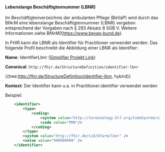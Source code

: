 #### Lebenslange Beschäftigtennummer (LBNR)

Im Beschäftigtenverzeichnis der ambulanten Pflege (BeVaP) wird durch das BfArM eine lebenslange Beschäftigtennummer (LBNR) vergeben entsprechend der Vorgaben nach § 293 Absatz 8 SGB V. Weitere Informationen siehe BfArM](https://www.bevap-bund.de).

In FHIR kann die LBNR als Identifier für Practitioner verwendet werden.
Das folgende Profil beschreibt die Abbildung einer LBNR als Identifier:

**Name**: IdentifierLbnr ([Simplifier Projekt Link](https://simplifier.net/resolve?canonical=http://fhir.de/StructureDefinition/identifier-lbnr&scope=de.basisprofil.r4@1.5.0-ballot))

**Canonical**: `http://fhir.de/StructureDefinition/identifier-lbnr`

{{tree:http://fhir.de/StructureDefinition/identifier-lbnr, hybrid}}

**Kontext**: Der Identifier kann u.a. in Practitioner.identifier verwendet werden

Beispiel:

```xml
    <identifier>
        <type>
            <coding>
                <system value="http://terminology.hl7.org/CodeSystem/v2-0203"/>
                <code value="PRN"/>
            </coding>
        </type>
        <system value="http://fhir.de/sid/bfarm/lbnr" />
        <value value="999999999" />
    </identifier>
```